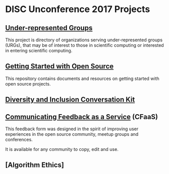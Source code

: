 # DISC Unconference 2017 Projects

## [Under-represented Groups](https://github.com/numfocus/urg-orgs)
This project is directory of organizations serving under-represented groups (URGs), that may be of interest to those in scientific computing or interested in entering scientific computing.

## [Getting Started with Open Source](https://github.com/numfocus/getting-started-with-open-source)
This repository contains documents and resources on getting started with open source projects.

## [Diversity and Inclusion Conversation Kit](https://github.com/numfocus/diversity-and-inclusion-conversation-kit)

## [Communicating Feedback as a Service](https://github.com/numfocus/CFaaS) (CFaaS)
This feedback form was designed in the spirit of improving user experiences in the open source community, meetup groups and conferences.   

It is available for any community to copy, edit and use.  

## [Algorithm Ethics]

